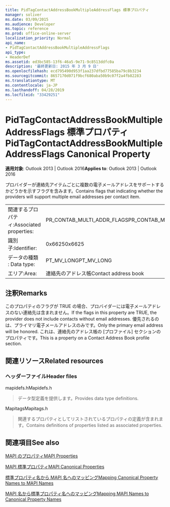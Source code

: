 ```yaml
---
title: PidTagContactAddressBookMultipleAddressFlags 標準プロパティ
manager: soliver
ms.date: 03/09/2015
ms.audience: Developer
ms.topic: reference
ms.prod: office-online-server
localization_priority: Normal
api_name:
- PidTagContactAddressBookMultipleAddressFlags
api_type:
- HeaderDef
ms.assetid: ed3bc585-13f6-46a5-9e71-9c8513ddfc0a
description: '最終更新日: 2015 年 3 月 9 日'
ms.openlocfilehash: ecd795490d953f1aa237dfbd77585ba79c8b3234
ms.sourcegitcommit: 8657170d071f9bcf680aba50b9c07f2a4fb82283
ms.translationtype: MT
ms.contentlocale: ja-JP
ms.lasthandoff: 04/28/2019
ms.locfileid: "33429251"
---
```

# <a name="pidtagcontactaddressbookmultipleaddressflags-canonical-property"></a><span data-ttu-id="98f23-103">PidTagContactAddressBookMultipleAddressFlags 標準プロパティ</span><span class="sxs-lookup"><span data-stu-id="98f23-103">PidTagContactAddressBookMultipleAddressFlags Canonical Property</span></span>

  
  
<span data-ttu-id="98f23-104">**適用対象**: Outlook 2013 | Outlook 2016</span><span class="sxs-lookup"><span data-stu-id="98f23-104">**Applies to**: Outlook 2013 | Outlook 2016</span></span> 
  
<span data-ttu-id="98f23-105">プロバイダーが連絡先アイテムごとに複数の電子メールアドレスをサポートするかどうかを示すフラグを含みます。</span><span class="sxs-lookup"><span data-stu-id="98f23-105">Contains flags that indicating whether the providers will support multiple email addresses per contact item.</span></span>
  
|||
|:-----|:-----|
|<span data-ttu-id="98f23-106">関連するプロパティ:</span><span class="sxs-lookup"><span data-stu-id="98f23-106">Associated properties:</span></span>  <br/> |<span data-ttu-id="98f23-107">PR_CONTAB_MULTI_ADDR_FLAGS</span><span class="sxs-lookup"><span data-stu-id="98f23-107">PR_CONTAB_MULTI_ADDR_FLAGS</span></span>  <br/> |
|<span data-ttu-id="98f23-108">識別子:</span><span class="sxs-lookup"><span data-stu-id="98f23-108">Identifier:</span></span>  <br/> |<span data-ttu-id="98f23-109">0x6625</span><span class="sxs-lookup"><span data-stu-id="98f23-109">0x6625</span></span>  <br/> |
|<span data-ttu-id="98f23-110">データの種類 : </span><span class="sxs-lookup"><span data-stu-id="98f23-110">Data type:</span></span>  <br/> |<span data-ttu-id="98f23-111">PT_MV_LONG</span><span class="sxs-lookup"><span data-stu-id="98f23-111">PT_MV_LONG</span></span>  <br/> |
|<span data-ttu-id="98f23-112">エリア:</span><span class="sxs-lookup"><span data-stu-id="98f23-112">Area:</span></span>  <br/> |<span data-ttu-id="98f23-113">連絡先のアドレス帳</span><span class="sxs-lookup"><span data-stu-id="98f23-113">Contact address book</span></span>  <br/> |
   
## <a name="remarks"></a><span data-ttu-id="98f23-114">注釈</span><span class="sxs-lookup"><span data-stu-id="98f23-114">Remarks</span></span>

<span data-ttu-id="98f23-115">このプロパティのフラグが TRUE の場合、プロバイダーには電子メールアドレスのない連絡先は含まれません。</span><span class="sxs-lookup"><span data-stu-id="98f23-115">If the flags in this property are TRUE, the provider does not include contacts without email addresses.</span></span> <span data-ttu-id="98f23-116">優先されるのは、プライマリ電子メールアドレスのみです。</span><span class="sxs-lookup"><span data-stu-id="98f23-116">Only the primary email address will be honored.</span></span> <span data-ttu-id="98f23-117">これは、連絡先のアドレス帳の [プロファイル] セクションのプロパティです。</span><span class="sxs-lookup"><span data-stu-id="98f23-117">This is a property on a Contact Address Book profile section.</span></span>
  
## <a name="related-resources"></a><span data-ttu-id="98f23-118">関連リソース</span><span class="sxs-lookup"><span data-stu-id="98f23-118">Related resources</span></span>

### <a name="header-files"></a><span data-ttu-id="98f23-119">ヘッダーファイル</span><span class="sxs-lookup"><span data-stu-id="98f23-119">Header files</span></span>

<span data-ttu-id="98f23-120">mapidefs.h</span><span class="sxs-lookup"><span data-stu-id="98f23-120">Mapidefs.h</span></span>
  
> <span data-ttu-id="98f23-121">データ型定義を提供します。</span><span class="sxs-lookup"><span data-stu-id="98f23-121">Provides data type definitions.</span></span>
    
<span data-ttu-id="98f23-122">Mapitags</span><span class="sxs-lookup"><span data-stu-id="98f23-122">Mapitags.h</span></span>
  
> <span data-ttu-id="98f23-123">関連するプロパティとしてリストされているプロパティの定義が含まれます。</span><span class="sxs-lookup"><span data-stu-id="98f23-123">Contains definitions of properties listed as associated properties.</span></span>
    
## <a name="see-also"></a><span data-ttu-id="98f23-124">関連項目</span><span class="sxs-lookup"><span data-stu-id="98f23-124">See also</span></span>



[<span data-ttu-id="98f23-125">MAPI のプロパティ</span><span class="sxs-lookup"><span data-stu-id="98f23-125">MAPI Properties</span></span>](mapi-properties.md)
  
[<span data-ttu-id="98f23-126">MAPI 標準プロパティ</span><span class="sxs-lookup"><span data-stu-id="98f23-126">MAPI Canonical Properties</span></span>](mapi-canonical-properties.md)
  
[<span data-ttu-id="98f23-127">標準プロパティ名から MAPI 名へのマッピング</span><span class="sxs-lookup"><span data-stu-id="98f23-127">Mapping Canonical Property Names to MAPI Names</span></span>](mapping-canonical-property-names-to-mapi-names.md)
  
[<span data-ttu-id="98f23-128">MAPI 名から標準プロパティ名へのマッピング</span><span class="sxs-lookup"><span data-stu-id="98f23-128">Mapping MAPI Names to Canonical Property Names</span></span>](mapping-mapi-names-to-canonical-property-names.md)

